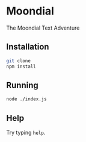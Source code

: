 # Moondial

The Moondial Text Adventure

## Installation

```bash
git clone 
npm install
```

## Running

```bash
node ./index.js
```

## Help

Try typing `help`.